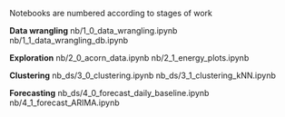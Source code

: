 Notebooks are numbered according to stages of work

**Data wrangling**
nb/1_0_data_wrangling.ipynb
nb/1_1_data_wrangling_db.ipynb

**Exploration**
nb/2_0_acorn_data.ipynb
nb/2_1_energy_plots.ipynb

**Clustering**
nb_ds/3_0_clustering.ipynb
nb_ds/3_1_clustering_kNN.ipynb

**Forecasting**
nb_ds/4_0_forecast_daily_baseline.ipynb
nb/4_1_forecast_ARIMA.ipynb